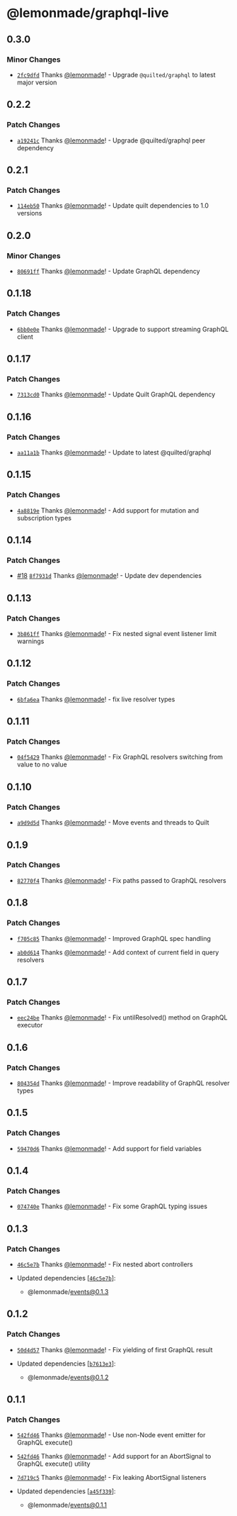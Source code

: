# @lemonmade/graphql-live

## 0.3.0

### Minor Changes

- [`2fc9dfd`](https://github.com/lemonmade/nursery/commit/2fc9dfd04aac18f59aa2b50e2697e3b5a9daef23) Thanks [@lemonmade](https://github.com/lemonmade)! - Upgrade `@quilted/graphql` to latest major version

## 0.2.2

### Patch Changes

- [`a19241c`](https://github.com/lemonmade/nursery/commit/a19241c71db4e39cb0868e485c79c314edae39ae) Thanks [@lemonmade](https://github.com/lemonmade)! - Upgrade @quilted/graphql peer dependency

## 0.2.1

### Patch Changes

- [`114eb50`](https://github.com/lemonmade/nursery/commit/114eb50da5e4c65bd29565b31580d261154862e5) Thanks [@lemonmade](https://github.com/lemonmade)! - Update quilt dependencies to 1.0 versions

## 0.2.0

### Minor Changes

- [`80691ff`](https://github.com/lemonmade/nursery/commit/80691ffd84773d94359f15a91ebcb1c6e29ec418) Thanks [@lemonmade](https://github.com/lemonmade)! - Update GraphQL dependency

## 0.1.18

### Patch Changes

- [`6bb0e0e`](https://github.com/lemonmade/nursery/commit/6bb0e0edf23a615c7f6e11a9807609a8d58ed69a) Thanks [@lemonmade](https://github.com/lemonmade)! - Upgrade to support streaming GraphQL client

## 0.1.17

### Patch Changes

- [`7313cd0`](https://github.com/lemonmade/nursery/commit/7313cd0b28270399ec1c8f4c191e609f9a1ca8ee) Thanks [@lemonmade](https://github.com/lemonmade)! - Update Quilt GraphQL dependency

## 0.1.16

### Patch Changes

- [`aa11a1b`](https://github.com/lemonmade/nursery/commit/aa11a1b786b8b28083628e6deabfa4dc286a1e4a) Thanks [@lemonmade](https://github.com/lemonmade)! - Update to latest @quilted/graphql

## 0.1.15

### Patch Changes

- [`4a8819e`](https://github.com/lemonmade/nursery/commit/4a8819e9fcf98b8ba58b4561b62b2320659e508e) Thanks [@lemonmade](https://github.com/lemonmade)! - Add support for mutation and subscription types

## 0.1.14

### Patch Changes

- [#18](https://github.com/lemonmade/nursery/pull/18) [`8f7931d`](https://github.com/lemonmade/nursery/commit/8f7931d82a2b8a2a0ed73494fc2df0d31cbd0a73) Thanks [@lemonmade](https://github.com/lemonmade)! - Update dev dependencies

## 0.1.13

### Patch Changes

- [`3b861ff`](https://github.com/lemonmade/nursery/commit/3b861ff612e90ec3a6e4ec2f8cb04589ba5a2f69) Thanks [@lemonmade](https://github.com/lemonmade)! - Fix nested signal event listener limit warnings

## 0.1.12

### Patch Changes

- [`6bfa6ea`](https://github.com/lemonmade/nursery/commit/6bfa6ea7ab19bb5a4001caddb86f63b4dc390382) Thanks [@lemonmade](https://github.com/lemonmade)! - fix live resolver types

## 0.1.11

### Patch Changes

- [`04f5429`](https://github.com/lemonmade/nursery/commit/04f5429a1079b70083b6ae20ba29915d2e7667bb) Thanks [@lemonmade](https://github.com/lemonmade)! - Fix GraphQL resolvers switching from value to no value

## 0.1.10

### Patch Changes

- [`a9d9d5d`](https://github.com/lemonmade/nursery/commit/a9d9d5d0a7281fa6fe6a75cbb2f9a15a0067312a) Thanks [@lemonmade](https://github.com/lemonmade)! - Move events and threads to Quilt

## 0.1.9

### Patch Changes

- [`82770f4`](https://github.com/lemonmade/nursery/commit/82770f40da51f64962097ea9e63a1d6884370504) Thanks [@lemonmade](https://github.com/lemonmade)! - Fix paths passed to GraphQL resolvers

## 0.1.8

### Patch Changes

- [`f705c85`](https://github.com/lemonmade/nursery/commit/f705c85e7073a272eba9b57f1cd69d0b5d28f1bf) Thanks [@lemonmade](https://github.com/lemonmade)! - Improved GraphQL spec handling

* [`ab0d614`](https://github.com/lemonmade/nursery/commit/ab0d61457b10a854896b84032ba102a6d52eb0ef) Thanks [@lemonmade](https://github.com/lemonmade)! - Add context of current field in query resolvers

## 0.1.7

### Patch Changes

- [`eec24be`](https://github.com/lemonmade/nursery/commit/eec24be53a3f06e84d2f784c4152c771e1b17f4e) Thanks [@lemonmade](https://github.com/lemonmade)! - Fix untilResolved() method on GraphQL executor

## 0.1.6

### Patch Changes

- [`804354d`](https://github.com/lemonmade/nursery/commit/804354d705fb5f973e96ed578066a85da2861db3) Thanks [@lemonmade](https://github.com/lemonmade)! - Improve readability of GraphQL resolver types

## 0.1.5

### Patch Changes

- [`59470d6`](https://github.com/lemonmade/nursery/commit/59470d65682ab20185b408af46b3e421688cf6b3) Thanks [@lemonmade](https://github.com/lemonmade)! - Add support for field variables

## 0.1.4

### Patch Changes

- [`074740e`](https://github.com/lemonmade/nursery/commit/074740e91a5ec8adc99a0d888bea076c30f77a33) Thanks [@lemonmade](https://github.com/lemonmade)! - Fix some GraphQL typing issues

## 0.1.3

### Patch Changes

- [`46c5e7b`](https://github.com/lemonmade/nursery/commit/46c5e7b410b139ae5c4f863ba40b4ff83bf7655f) Thanks [@lemonmade](https://github.com/lemonmade)! - Fix nested abort controllers

- Updated dependencies [[`46c5e7b`](https://github.com/lemonmade/nursery/commit/46c5e7b410b139ae5c4f863ba40b4ff83bf7655f)]:
  - @lemonmade/events@0.1.3

## 0.1.2

### Patch Changes

- [`50d4d57`](https://github.com/lemonmade/nursery/commit/50d4d579c9de7b4d50dfbb186d154ec5e7e8d844) Thanks [@lemonmade](https://github.com/lemonmade)! - Fix yielding of first GraphQL result

- Updated dependencies [[`b7613e3`](https://github.com/lemonmade/nursery/commit/b7613e393f0e731a3d174649efad130410189b3d)]:
  - @lemonmade/events@0.1.2

## 0.1.1

### Patch Changes

- [`542fd46`](https://github.com/lemonmade/nursery/commit/542fd46c09746c497a103fab9e98b7a28eeed3b0) Thanks [@lemonmade](https://github.com/lemonmade)! - Use non-Node event emitter for GraphQL execute()

* [`542fd46`](https://github.com/lemonmade/nursery/commit/542fd46c09746c497a103fab9e98b7a28eeed3b0) Thanks [@lemonmade](https://github.com/lemonmade)! - Add support for an AbortSignal to GraphQL execute() utility

- [`7d719c5`](https://github.com/lemonmade/nursery/commit/7d719c5b2a7fc4d3b076bc1690b5efc57c4767e8) Thanks [@lemonmade](https://github.com/lemonmade)! - Fix leaking AbortSignal listeners

- Updated dependencies [[`a45f339`](https://github.com/lemonmade/nursery/commit/a45f339dd8e6adfe8135b9712868824ea85e283b)]:
  - @lemonmade/events@0.1.1
